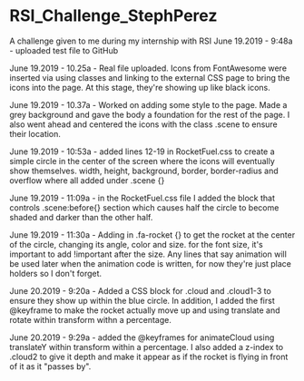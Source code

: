 # RSI_Challenge_StephPerez
A challenge given to me during my internship with RSI
June 19.2019 - 9:48a - uploaded test file to GitHub

June 19.2019 - 10.25a - Real file uploaded. Icons from FontAwesome were inserted via using classes and 
linking to the external CSS page to bring the icons into the page. At this stage, they're showing up 
like black icons.

June 19.2019 - 10.37a - Worked on adding some style to the page. Made a grey background and gave the body 
a foundation for the rest of the page. I also went ahead and centered the icons with the class .scene to 
ensure their location.

June 19.2019 - 10:53a - added lines 12-19 in RocketFuel.css to create a simple circle in the center of the 
screen where the icons will eventually show themselves. width, height, background, border, border-radius and 
overflow where all added under .scene {} 

June 19.2019 - 11:09a - in the RocketFuel.css file I added the block that controls .scene:before{} section 
which causes half the circle to become shaded and darker than the other half.

June 19.2019 - 11:30a - Adding in .fa-rocket {} to get the rocket at the center of the circle, changing its 
angle, color and size. for the font size, it's important to add !important after the size. Any lines that 
say animation will be used later when the animation code is written, for now they're just place holders so 
I don't forget.

June 20.2019 - 9:20a - Added a CSS block for .cloud and .cloud1-3 to ensure they show up within the blue circle. 
In addition, I added the first @keyframe to make the rocket actually move up and using translate and rotate within
transform withn a percentage.

June 20.2019 - 9:29a - added the @keyframes for animateCloud using translateY within transform within a percentage.
I also added a z-index to .cloud2 to give it depth and make it appear as if the rocket is flying in front of it as 
it "passes by".